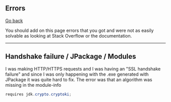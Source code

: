 ## Errors

[Go back](../index.md)

You should add on this page errors that you got and were not as easily solvable as looking at Stack Overflow or the documentation.

<hr class="sr">

## Handshake failure / JPackage / Modules

I was making HTTP/HTTPS requests and I was having an "SSL handshake failure" and since I was only happening with the .exe generated with JPackage it was quite hard to fix. The error was that an algorithm was missing in the module-info

```java
requires jdk.crypto.cryptoki;
```